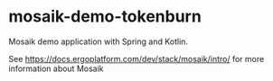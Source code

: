 # mosaik-demo-tokenburn

Mosaik demo application with Spring and Kotlin.

See https://docs.ergoplatform.com/dev/stack/mosaik/intro/ for more information about Mosaik
